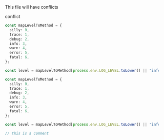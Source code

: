 This file will have conflicts

conflict

```ts
const mapLevelToMethod = {
  silly: 0,
  trace: 1,
  debug: 2,
  info: 3,
  warn: 4,
  error: 5,
  fatal: 6,
};

const level = mapLevelToMethod[process.env.LOG_LEVEL.toLower() || "info"];
```

```ts
const mapLevelToMethod = {
  silly: 0,
  trace: 1,
  debug: 2,
  info: 3,
  warn: 4,
  error: 5,
  fatal: 6,
};

const level = mapLevelToMethod[process.env.LOG_LEVEL.toLower() || "info"];
```

```ts
// this is a comment
```
